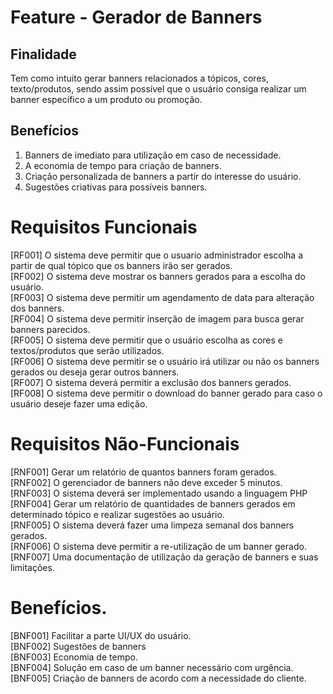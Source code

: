 # Feature - Gerador de Banners
## Finalidade 
Tem como intuito gerar banners relacionados a tópicos, cores, texto/produtos, sendo assim possível que o usuário consiga realizar um banner específico a um produto ou promoção.
## Benefícios 
1. Banners de imediato para utilização em caso de necessidade.
2. A economia de tempo para criação de banners. 
3. Criação personalizada de banners a partir do interesse do usuário.
4. Sugestões criativas para possíveis banners.
# Requisitos Funcionais
[RF001] O sistema deve permitir que o usuario administrador escolha a partir de qual tópico que os banners irão ser gerados.<br>
[RF002] O sistema deve mostrar os banners gerados para a escolha do usuário.<br>
[RF003] O sistema deve permitir um agendamento de data para alteração dos banners.<br>
[RF004] O sistema deve permitir inserção de imagem para busca gerar banners parecidos.<br>
[RF005] O sistema deve permitir que o usuário escolha as cores e textos/produtos que serão utilizados.<br>
[RF006] O sistema deve permitir se o usuário irá utilizar ou não os banners gerados ou deseja gerar outros banners.<br>
[RF007] O sistema deverá permitir a exclusão dos banners gerados.<br>
[RF008] O sistema deve permitir o download do banner gerado para caso o usuário deseje fazer uma edição.<br>
# Requisitos Não-Funcionais
[RNF001] Gerar um relatório de quantos banners foram gerados.<br>
[RNF002] O gerenciador de banners não deve exceder 5 minutos.<br>
[RNF003] O sistema deverá ser implementado usando a linguagem PHP<br>
[RNF004] Gerar um relatório de quantidades de banners gerados em determinado tópico e realizar sugestões ao usuário.<br>
[RNF005] O sistema deverá fazer uma limpeza semanal dos banners gerados.<br>
[RNF006] O sistema deve permitir a re-utilização de um banner gerado.<br>
[RNF007] Uma documentação de utilização da geração de banners e suas limitações.<br>
# Benefícios.
[BNF001] Facilitar a parte UI/UX do usuário. <br>
[BNF002] Sugestões de banners <br>
[BNF003] Economia de tempo.<br>
[BNF004] Solução em caso de um banner necessário com urgência.<br>
[BNF005] Criação de banners de acordo com a necessidade do cliente.<br>


